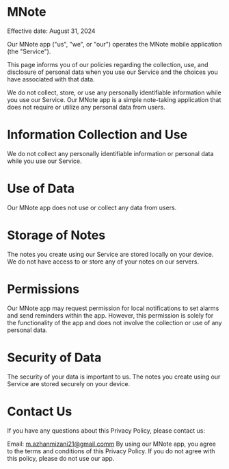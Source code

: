 # MNote

Effective date: August 31, 2024

Our MNote app ("us", "we", or "our") operates the MNote mobile application (the "Service").

This page informs you of our policies regarding the collection, use, and disclosure of personal data when you use our Service and the choices you have associated with that data.

We do not collect, store, or use any personally identifiable information while you use our Service. Our MNote app is a simple note-taking application that does not require or utilize any personal data from users.

# Information Collection and Use
We do not collect any personally identifiable information or personal data while you use our Service.

# Use of Data
Our MNote app does not use or collect any data from users.

# Storage of Notes
The notes you create using our Service are stored locally on your device. We do not have access to or store any of your notes on our servers.

# Permissions
Our MNote app may request permission for local notifications to set alarms and send reminders within the app. However, this permission is solely for the functionality of the app and does not involve the collection or use of any personal data.

# Security of Data
The security of your data is important to us. The notes you create using our Service are stored securely on your device.

# Contact Us
If you have any questions about this Privacy Policy, please contact us:

Email: m.azhanmizani21@gmail.comm
By using our MNote app, you agree to the terms and conditions of this Privacy Policy. If you do not agree with this policy, please do not use our app.